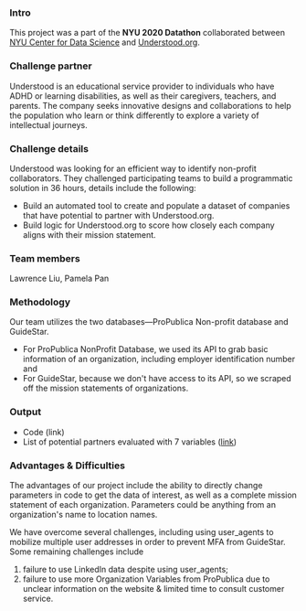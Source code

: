 ### Intro
This project was a part of the **NYU 2020 Datathon** collaborated between [NYU Center for Data Science](https://cds.nyu.edu/) and [Understood.org](https://www.understood.org/). 

### Challenge partner
Understood is an educational service provider to individuals who have ADHD or learning disabilities, as well as their caregivers, teachers, and parents. The company seeks innovative designs and collaborations to help the population who learn or think differently to explore a variety of intellectual journeys.

### Challenge details
Understood was looking for an efficient way to identify non-profit collaborators. They challenged participating teams to build a programmatic solution in 36 hours, details include the following:
- Build an automated tool to create and populate a dataset of companies that have potential to partner with Understood.org.
- Build logic for Understood.org to score how closely each company aligns with their mission statement.

### Team members
Lawrence Liu, Pamela Pan

### Methodology
Our team utilizes the two databases—ProPublica Non-profit database and GuideStar. 
- For ProPublica NonProfit Database, we used its API to grab basic information of an organization, including employer identification number and
- For GuideStar, because we don't have access to its API, so we scraped off the mission statements of organizations. 

### Output
- Code (link)
- List of potential partners evaluated with 7 variables ([link]())

### Advantages & Difficulties
The advantages of our project include the ability to directly change parameters in code to get the data of interest, as well as a complete mission statement of each organization. 
Parameters could be anything from an organization's name to location names. 

We have overcome several challenges, including using user_agents to mobilize multiple user addresses in order to prevent MFA from GuideStar. 
Some remaining challenges include 
1. failure to use LinkedIn data despite using user_agents; 
2. failure to use more Organization Variables from ProPublica due to unclear information on the website & limited time to consult customer service.
